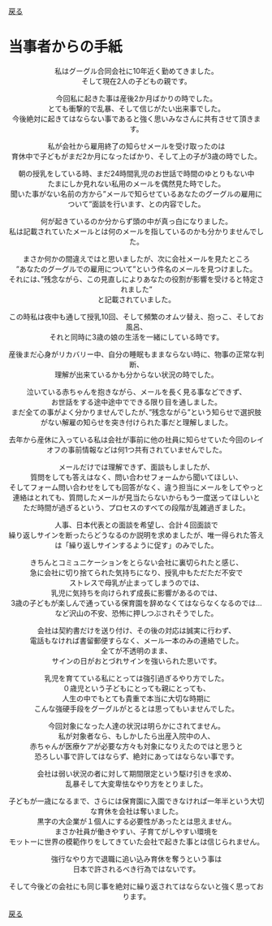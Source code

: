 [戻る](index.md#当事者からの手紙)  

# 当事者からの手紙

<div align="center">
<p>
私はグーグル合同会社に10年近く勤めてきました。<br>
そして現在2人の子どもの親です。<br>
</p>

<p>
今回私に起きた事は産後2か月ばかりの時でした。<br>
とても衝撃的で乱暴、そして信じがたい出来事でした。<br>
今後絶対に起きてはならない事であると強く思いみなさんに共有させて頂きます。<br>
</p>

<p>
私が会社から雇用終了の知らせメールを受け取ったのは<br>
育休中で子どもがまだ2か月になったばかり、そして上の子が3歳の時でした。<br>
</p>

<p>
朝の授乳をしている時、まだ24時間乳児のお世話で時間のゆとりもない中<br>
たまにしか見れない私用のメールを偶然見た時でした。<br>
聞いた事がない名前の方から”メールで知らせているあなたのグーグルの雇用について”面談を行います、との内容でした。<br>
</p>

<p>
何が起きているのか分からず頭の中が真っ白になりました。<br>
私は記載されていたメールとは何のメールを指しているのかも分かりませんでした。<br>
</p>

<p>
まさか何かの間違えではと思いましたが、次に会社メールを見たところ<br>
”あなたのグーグルでの雇用について”という件名のメールを見つけました。<br>
それには、”残念ながら、この見直しによりあなたの役割が影響を受けると特定されました”<br>
と記載されていました。<br>
</p>

<p>
この時私は夜中も通して授乳10回、そして頻繁のオムツ替え、抱っこ、そしてお風呂、<br>
それと同時に3歳の娘の生活を一緒にしている時です。<br>
</p>

<p>
産後まだ心身がリカバリー中、自分の睡眠もままならない時に、物事の正常な判断、<br>
理解が出来ているかも分からない状況の時でした。<br>
</p>

<p>
泣いている赤ちゃんを抱きながら、メールを長く見る事などできず、<br>
お世話をする途中途中でできる限り目を通しました。<br>
まだ全ての事がよく分かりませんでしたが、”残念ながら”という知らせで選択肢がない解雇の知らせを突き付けられた事だと理解しました。<br>
</p>

<p>
去年から産休に入っている私は会社が事前に他の社員に知らせていた今回のレイオフの事前情報などは何1つ共有されていませんでした。<br>
</p>

<p>
メールだけでは理解できず、面談もしましたが、<br>
質問をしても答えはなく、問い合わせフォームから聞いてほしい、<br>
そしてフォーム問い合わせをしても回答がなく、違う担当にメールをしてやっと連絡はとれても、質問したメールが見当たらないからもう一度送ってほしいと<br>
ただ時間が過ぎるという、プロセスのすべての段階が乱雑過ぎました。<br>
</p>

<p>
人事、日本代表との面談を希望し、合計４回面談で<br>
繰り返しサインを断ったらどうなるのか説明を求めましたが、唯一得られた答えは「繰り返しサインするように促す」のみでした。<br>
</p>

<p>
きちんとコミュニケーションをとらない会社に裏切られたと感じ、<br>
急に会社に切り捨てられた気持ちになり、授乳中もただただ不安で<br>
ストレスで母乳が止まってしまうのでは、<br>
乳児に気持ちを向けられず成長に影響があるのでは、<br>
3歳の子どもが楽しんで通っている保育園を辞めなくてはならなくなるのでは…<br>
など沢山の不安、恐怖に押しつぶされそうでした。<br>
</p>

<p>
会社は契約書だけを送り付け、その後の対応は誠実に行わず、<br>
電話もなければ書留郵便すらなく、メール一本のみの連絡でした。<br>
全てが不透明のまま、<br>
サインの日がおとづれサインを強いられた思いです。<br>
</p>

<p>
乳児を育てている私にとっては強引過ぎるやり方でした。<br>
０歳児という子どもにとっても親にとっても、<br>
人生の中でもとても貴重で本当に大切な時期に<br>
こんな強硬手段をグーグルがとるとは思ってもいませんでした。<br>
</p>

<p>
今回対象になった人達の状況は明らかにされてません。<br>
私が対象者なら、もしかしたら出産入院中の人、<br>
赤ちゃんが医療ケアが必要な方々も対象になりえたのではと思うと<br>
恐ろしい事で許してはならず、絶対にあってはならない事です。<br>
</p>

<p>
会社は弱い状況の者に対して期間限定という駆け引きを求め、<br>
乱暴そして大変卑怯なやり方をとりました。<br>
</p>

<p>
子どもが一歳になるまで、さらには保育園に入園できなければ一年半という大切な育休を会社は奪いました。<br>
黒字の大企業が１個人にする必要性があったとは思えません。<br>
まさか社員が働きやすい、子育てがしやすい環境を<br>
モットーに世界の模範作りをしてきていた会社で起きた事とは信じられません。<br>
</p>

<p>
強行なやり方で退職に追い込み育休を奪うという事は<br>
日本で許されるべき行為ではないです。<br>
</p>

<p>
そして今後どの会社にも同じ事を絶対に繰り返されてはならないと強く思っております。<br>
</p>
</div>

[戻る](index.md#当事者からの手紙)  